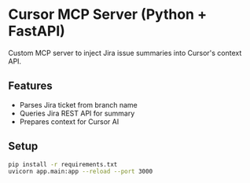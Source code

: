 # Cursor MCP Server (Python + FastAPI)

Custom MCP server to inject Jira issue summaries into Cursor's context API.

## Features

- Parses Jira ticket from branch name
- Queries Jira REST API for summary
- Prepares context for Cursor AI

## Setup

```bash
pip install -r requirements.txt
uvicorn app.main:app --reload --port 3000

